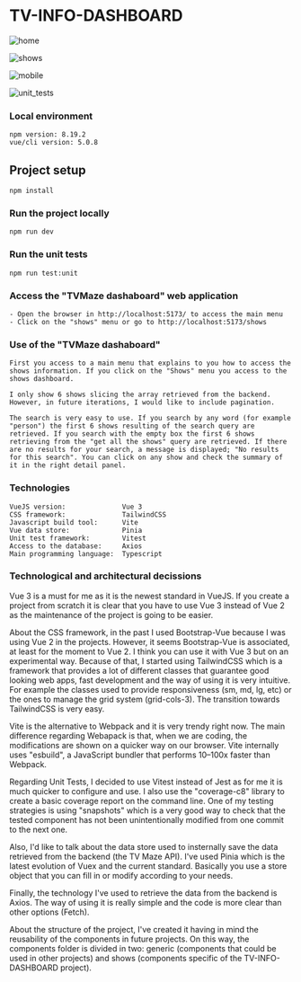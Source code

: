 # TV-INFO-DASHBOARD

![home](https://user-images.githubusercontent.com/13064497/221438546-068ca1c3-d3d3-4c5b-862c-3fd0bfcaa3e5.png)

![shows](https://user-images.githubusercontent.com/13064497/221438597-66c00921-9177-412d-9c92-c5a9dc7b1bef.png)

![mobile](https://user-images.githubusercontent.com/13064497/221438627-59804a2f-00bf-4880-971a-1445c75889d6.png)

![unit_tests](https://user-images.githubusercontent.com/13064497/221438647-f39f9fc8-fdec-4dd9-9c75-21a4974ecb68.png)

### Local environment
```
npm version: 8.19.2
vue/cli version: 5.0.8
```

## Project setup
```
npm install
```

### Run the project locally
```
npm run dev
```

### Run the unit tests
```
npm run test:unit
```

### Access the "TVMaze dashaboard" web application
```
- Open the browser in http://localhost:5173/ to access the main menu
- Click on the "shows" menu or go to http://localhost:5173/shows
```

### Use of the "TVMaze dashaboard"
```
First you access to a main menu that explains to you how to access the shows information. If you click on the "Shows" menu you access to the shows dashboard. 

I only show 6 shows slicing the array retrieved from the backend. However, in future iterations, I would like to include pagination. 

The search is very easy to use. If you search by any word (for example "person") the first 6 shows resulting of the search query are retrieved. If you search with the empty box the first 6 shows retrieving from the "get all the shows" query are retrieved. If there are no results for your search, a message is displayed; "No results for this search". You can click on any show and check the summary of it in the right detail panel.
```

### Technologies
```
VueJS version:              Vue 3
CSS framework:              TailwindCSS
Javascript build tool:      Vite
Vue data store:             Pinia
Unit test framework:        Vitest
Access to the database:     Axios
Main programming language:  Typescript        

```

### Technological and architectural decissions
Vue 3 is a must for me as it is the newest standard in VueJS. If you create a project from scratch it is clear that you have to use Vue 3 instead of Vue 2 as the maintenance of the project is going to be easier.

About the CSS framework, in the past I used Bootstrap-Vue because I was using Vue 2 in the projects. However, it seems Bootstrap-Vue is associated, at least for the moment to Vue 2. I think you can use it with Vue 3 but on an experimental way. Because of that, I started using TailwindCSS which is a framework that provides a lot of different classes that guarantee good looking web apps, fast development and the way of using it is very intuitive. For example the classes used to provide responsiveness (sm, md, lg, etc) or the ones to manage the grid system (grid-cols-3). The transition towards TailwindCSS is very easy.

Vite is the alternative to Webpack and it is very trendy right now. The main difference regarding Webapack is that, when we are coding, the modifications are shown on a quicker way on our browser. Vite internally uses "esbuild", a JavaScript bundler that performs 10–100x faster than Webpack.

Regarding Unit Tests, I decided to use Vitest instead of Jest as for me it is much quicker to configure and use. I also use the "coverage-c8" library to create a basic coverage report on the command line. One of my testing strategies is using "snapshots" which is a very good way to check that the tested component has not been unintentionally modified from one commit to the next one.

Also, I'd like to talk about the data store used to insternally save the data retrieved from the backend (the TV Maze API). I've used Pinia which is the latest evolution of Vuex and the current standard. Basically you use a store object that you can fill in or modify according to your needs.

Finally, the technology I've used to retrieve the data from the backend is Axios. The way of using it is really simple and the code is more clear than other options (Fetch).

About the structure of the project, I've created it having in mind the reusability of the components in future projects. On this way, the components folder is divided in two: generic (components that could be used in other projects) and shows (components specific of the TV-INFO-DASHBOARD project).
